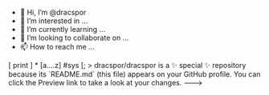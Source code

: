- 👋 Hi, I’m @dracspor
- 👀 I’m interested in ...
- 🌱 I’m currently learning ...
- 💞️ I’m looking to collaborate on ...
- 📫 How to reach me ...

<!---HelloWorld---!>
[  print  ]   *   [a....z]
#sys
[;
>
dracspor/dracspor is a ✨ special ✨ repository because its `README.md` (this file) appears on your GitHub profile.
You can click the Preview link to take a look at your changes.
--->
